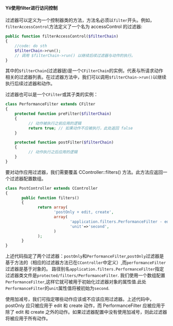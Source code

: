 #### Yii使用filter进行访问控制    

过滤器可以定义为一个控制器类的方法，方法名必须以`filter`开头。例如，`filterAccessControl`方法定义了一个名为 accessControl 的过滤器:   

```php
public function filterAccessControl($filterChain)
{
    //code: do sth
    $filterChain->run();  
    // 调用 $filterChain->run() 以继续后续过滤器与动作的执行。
}
```   

其中的`$filterChain`(过滤器链)是一个`CFilterChain`的实例，代表与所请求动作相关的过滤器列表。在过滤器方法中，我们可以调用`$filterChain->run()`以继续执行后续过滤器和动作。   

过滤器也可以是一个`CFilter`或其子类的实例：   
```php
class PerformanceFilter extends CFilter
{
    protected function preFilter($filterChain)
    {
          // 动作被执行之前应用的逻辑
          return true; // 如果动作不应被执行，此处返回 false
    }
    
    protected function postFilter($filterChain)
    {
          // 动作执行之后应用的逻辑
    }
}
```   

要对动作应用过滤器，我们需要覆盖 CController::filters() 方法。此方法应返回一个过滤器配置数组。   
```php
class PostController extends CController
{
       public function filters()
       {
              return array(
                     'postOnly + edit, create',
                     array(
                            'application.filters.PerformanceFilter - edit, create',
                            'unit'=>'second',
                     )
              );
       }
}
```   

上述代码指定了两个过滤器：`postOnly`和`PerformanceFilter`,`postOnly`过滤器是基于方法的（相应的过滤器方法已在`CController`中定义）,而`performanceFilter`过滤器是基于对象的。
路径别名`application.filters.PerformanceFilter`指定过滤器类文件是`protected/filters/PerformanceFilter`.
我们使用一个数组配置`PerformanceFilter`,这样它就可被用于初始化过滤器对象的属性值.此处`PerformanceFilter`的`unit`属性值将被初始为`second`.

使用加减号，我们可指定哪些动作应该或不应该应用过滤器。上述代码中， postOnly 应只被应用于 edit 和 create 动作，而 PerformanceFilter 应被应用于 除了 edit 和 create 之外的动作。如果过滤器配置中没有使用加减号，则此过滤器将被应用于所有动作。

